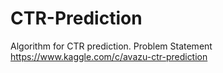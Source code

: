 CTR-Prediction
==============

Algorithm for CTR prediction. Problem Statement https://www.kaggle.com/c/avazu-ctr-prediction
